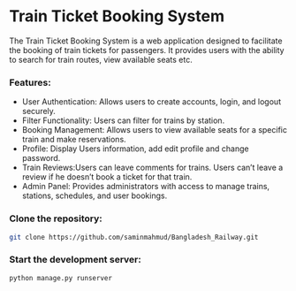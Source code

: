 
# Train Ticket Booking System

The Train Ticket Booking System is a web application designed to facilitate the booking of train tickets for passengers. It provides users with the ability to search for train routes, view available seats etc.


### Features:

* User Authentication: Allows users to create accounts, login, and logout securely.
* Filter Functionality: Users can filter for trains by station.
* Booking Management: Allows users to view available seats for a specific train and make reservations.
* Profile: Display Users information, add edit profile and change password. 
* Train Reviews:Users can leave comments for trains. Users can’t leave a review if he doesn’t book a ticket for that train.
* Admin Panel: Provides administrators with access to manage trains, stations, schedules, and user bookings.



### Clone the repository:

```bash
git clone https://github.com/saminmahmud/Bangladesh_Railway.git
```
### Start the development server:

```bash
python manage.py runserver
```
